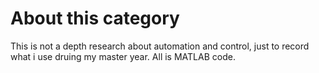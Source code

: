 # About this category
This is not a depth research about automation and control, just to record what i use druing my master year.
All is MATLAB code.
